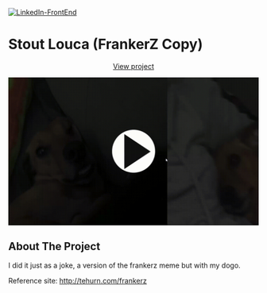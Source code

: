 [![LinkedIn-FrontEnd][linkedin-shield]][linkedin-url-1]

# Stout Louca (FrankerZ Copy)

<p align="center">
  <p align="center">
    <a href="https://toshiuk.github.io/code-challenge/stout/">View project</a>
  </p>
</p>

<p align="center">
  <img align="center" src="example.gif" />
</p>

<!-- ABOUT THE PROJECT -->

## About The Project

I did it just as a joke, a version of the frankerz meme but with my dogo.

Reference site: http://tehurn.com/frankerz

<!-- MARKDOWN LINKS & IMAGES -->

[linkedin-shield]: https://img.shields.io/badge/-LinkedIn-black.svg?style=flat-square&logo=linkedin&colorB=555
[linkedin-url-1]: https://linkedin.com/in/flaviotoshiukhjr

